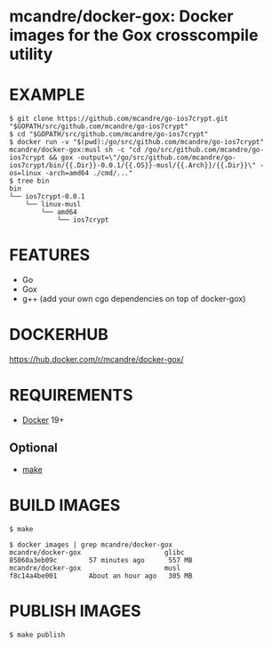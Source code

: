 # mcandre/docker-gox: Docker images for the Gox crosscompile utility

# EXAMPLE

```console
$ git clone https://github.com/mcandre/go-ios7crypt.git "$GOPATH/src/github.com/mcandre/go-ios7crypt"
$ cd "$GOPATH/src/github.com/mcandre/go-ios7crypt"
$ docker run -v "$(pwd):/go/src/github.com/mcandre/go-ios7crypt" mcandre/docker-gox:musl sh -c "cd /go/src/github.com/mcandre/go-ios7crypt && gox -output=\"/go/src/github.com/mcandre/go-ios7crypt/bin/{{.Dir}}-0.0.1/{{.OS}}-musl/{{.Arch}}/{{.Dir}}\" -os=linux -arch=amd64 ./cmd/..."
$ tree bin
bin
└── ios7crypt-0.0.1
    └── linux-musl
        └── amd64
            └── ios7crypt
```

# FEATURES

* Go
* Gox
* g++ (add your own cgo dependencies on top of docker-gox)

# DOCKERHUB

https://hub.docker.com/r/mcandre/docker-gox/

# REQUIREMENTS

* [Docker](https://www.docker.com) 19+

## Optional

* [make](https://www.gnu.org/software/make/)

# BUILD IMAGES

```console
$ make

$ docker images | grep mcandre/docker-gox
mcandre/docker-gox                     glibc               85060a3eb09c        57 minutes ago      557 MB
mcandre/docker-gox                     musl                f8c14a4be001        About an hour ago   305 MB
```

# PUBLISH IMAGES

```console
$ make publish
```
